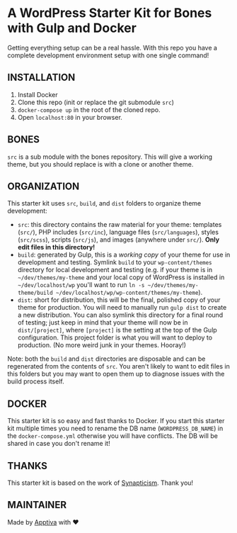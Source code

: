 # A WordPress Starter Kit for Bones with Gulp and Docker

Getting everything setup can be a real hassle. With this repo you have a complete development environment setup with one single command!



## INSTALLATION

1. Install Docker
1. Clone this repo (init or replace the git submodule `src`)
1. `docker-compose up` in the root of the cloned repo.
1. Open `localhost:80` in your browser.



## BONES

`src` is a sub module with the bones repository. This will give a working theme, but you should replace is with a clone or another theme.


## ORGANIZATION

This starter kit uses `src`, `build`, and `dist` folders to organize theme development:

* `src`: this directory contains the raw material for your theme: templates (`src/`), PHP includes (`src/inc`), language files (`src/languages`), styles (`src/scss`), scripts (`src/js`), and images (anywhere under `src/`). **Only edit files in this directory!**
* `build`: generated by Gulp, this is a *working copy* of your theme for use in development and testing. Symlink `build` to your `wp-content/themes` directory for local development and testing (e.g. if your theme is in `~/dev/themes/my-theme` and your local copy of WordPress is installed in `~/dev/localhost/wp` you'll want to run `ln -s ~/dev/themes/my-theme/build ~/dev/localhost/wp/wp-content/themes/my-theme`).
* `dist`: short for distribution, this will be the final, polished copy of your theme for production. You will need to manually run `gulp dist` to create a new distribution. You can also symlink this directory for a final round of testing; just keep in mind that your theme will now be in `dist/[project]`, where `[project]` is the setting at the top of the Gulp configuration. This project folder is what you will want to deploy to production. (No more weird junk in your themes. Hooray!)

Note: both the `build` and `dist` directories are disposable and can be regenerated from the contents of `src`. You aren't likely to want to edit files in this folders but you may want to open them up to diagnose issues with the build process itself.


## DOCKER

This starter kit is so easy and fast thanks to Docker.
If you start this starter kit multiple times you need to rename the DB name (`WORDPRESS_DB_NAME`) in the `docker-compose.yml` otherwise you will have conflicts. The DB will be shared in case you don't rename it!  



## THANKS

This starter kit is based on the work of [Synapticism](https://github.com/synapticism/wordpress-gulp-starter-kit). Thank you!


## MAINTAINER

Made by [Apptiva](www.apptiva.ch) with ♥️